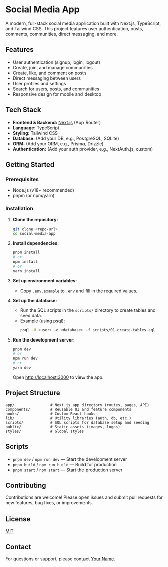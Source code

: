 # Social Media App

A modern, full-stack social media application built with Next.js, TypeScript, and Tailwind CSS. This project features user authentication, posts, comments, communities, direct messaging, and more.

## Features

- User authentication (signup, login, logout)
- Create, join, and manage communities
- Create, like, and comment on posts
- Direct messaging between users
- User profiles and settings
- Search for users, posts, and communities
- Responsive design for mobile and desktop

## Tech Stack

- **Frontend & Backend:** [Next.js](https://nextjs.org/) (App Router)
- **Language:** TypeScript
- **Styling:** Tailwind CSS
- **Database:** (Add your DB, e.g., PostgreSQL, SQLite)
- **ORM:** (Add your ORM, e.g., Prisma, Drizzle)
- **Authentication:** (Add your auth provider, e.g., NextAuth.js, custom)

## Getting Started

### Prerequisites

- Node.js (v18+ recommended)
- pnpm (or npm/yarn)

### Installation

1. **Clone the repository:**
   ```bash
   git clone <repo-url>
   cd social-media-app
   ```
2. **Install dependencies:**
   ```bash
   pnpm install
   # or
   npm install
   # or
   yarn install
   ```
3. **Set up environment variables:**
   - Copy `.env.example` to `.env` and fill in the required values.

4. **Set up the database:**
   - Run the SQL scripts in the `scripts/` directory to create tables and seed data.
   - Example (using psql):
     ```bash
     psql -U <user> -d <database> -f scripts/01-create-tables.sql
     ```

5. **Run the development server:**
   ```bash
   pnpm dev
   # or
   npm run dev
   # or
   yarn dev
   ```
   Open [http://localhost:3000](http://localhost:3000) to view the app.

## Project Structure

```
app/                # Next.js app directory (routes, pages, API)
components/         # Reusable UI and feature components
hooks/              # Custom React hooks
lib/                # Utility libraries (auth, db, etc.)
scripts/            # SQL scripts for database setup and seeding
public/             # Static assets (images, logos)
styles/             # Global styles
```

## Scripts

- `pnpm dev` / `npm run dev` — Start the development server
- `pnpm build` / `npm run build` — Build for production
- `pnpm start` / `npm start` — Start the production server

## Contributing

Contributions are welcome! Please open issues and submit pull requests for new features, bug fixes, or improvements.

## License

[MIT](LICENSE)

## Contact

For questions or support, please contact [Your Name](mailto:your.email@example.com). 